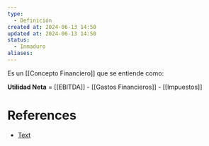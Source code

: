 ```yaml
---
type:
  - Definición
created at: 2024-06-13 14:50 
updated at: 2024-06-13 14:50
status:
  - Inmaduro
aliases:
---
```

Es un [[Concepto Financiero]] que se entiende como:

**Utilidad Neta** = [[EBITDA]] - [[Gastos Financieros]] - [[Impuestos]]

# References

 - [Text](enlace)

